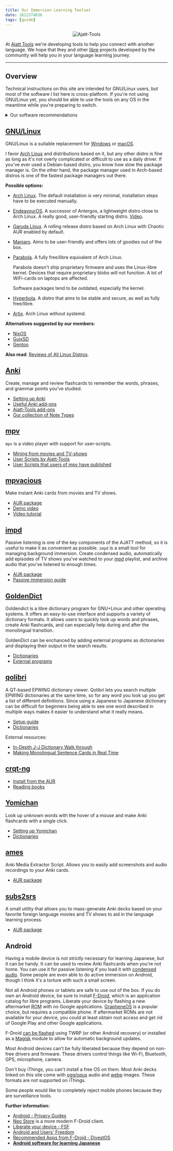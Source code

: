 ```yaml
---
title: Our Immersion Learning Toolset
date: 1612374836
tags: [guide]
---
```


<p align="center"><img alt="Ajatt-Tools" class="shadow" src="https://avatars.githubusercontent.com/u/69172625?s=200&v=4"></p>

At
[Ajatt Tools](https://github.com/Ajatt-Tools)
we're developing tools to help you connect with another language.
We hope that they and other
[libre](https://www.gnu.org/philosophy/free-sw.html)
projects developed by the community will help you in your language learning journey.

****

## Overview

Technical instructions on this site are intended for GNU/Linux users,
but most of the software I list here is cross-platform.
If you're not using GNU/Linux yet,
you should be able to use the tools on any OS in the meantime
while you're preparing to switch.

<details>

<summary>Our software recommendations</summary>

I deliberately advocate for free/libre software.
Quitting Windows is like quitting tobacco.
Tobacco is bad for your health.
Likewise, non-free software is
[bad for your freedom](https://www.gnu.org/proprietary/proprietary.html).

The point of free software is that we have control of our software and our computing.
A system with a back door doesn't qualify.

If you think you can't be bothered to install the GNU operating system,
bear in mind that it only takes about 20 minutes to do so.
It will take you years to master a foreign language, so it's a good investment.

</details>

## [GNU/Linux](https://www.gnu.org/gnu/about-gnu.html)

GNU/Linux is a suitable replacement for
[Windows](https://www.gnu.org/proprietary/malware-microsoft.html)
or
[macOS](https://www.gnu.org/proprietary/malware-apple.html).

I favor
[Arch Linux](https://archlinux.org/) and distributions based on it,
but any other distro is fine
as long as it's not overly complicated or difficult to use as a daily driver.
If you've ever used a Debian-based distro, you know how slow the package manager is.
On the other hand, the package manager used in Arch-based distros
is one of the fastest package managers out there.

**Possible options:**

* [Arch Linux](https://archlinux.org/).
  The default installation is very minimal,
  installation steps have to be executed manually.
* [EndeavourOS](https://endeavouros.com/).
  A successor of Antergos, a lightweight distro close to Arch Linux.
  A really good, user-friendly starting distro.
  [Video](https://redirect.invidious.io/watch?v=Bl1r6_L2eig).
* [Garuda Linux](https://garudalinux.org/).
  A rolling release distro based on Arch Linux with Chaotic AUR enabled by default.
* [Manjaro](https://manjaro.org/).
  Aims to be user-friendly and offers lots of goodies out of the box.
* [Parabola](https://www.parabola.nu/).
  A fully free/libre equivalent of Arch Linux.

  Parabola doesn't ship proprietary firmware and uses the Linux-libre kernel.
  Devices that require proprietary blobs will not function.
  A lot of WiFi-cards on laptops are affected.

  Software packages tend to be outdated, especially the kernel.
* [Hyperbola](https://www.hyperbola.info/).
  A distro that aims to be stable and secure, as well as fully free/libre.
* [Artix](https://artixlinux.org/).
  Arch Linux without systemd.

**Alternatives suggested by our members:**

* [NixOS](https://nixos.org/)
* [GuixSD](https://guix.gnu.org/)
* [Gentoo](https://www.gentoo.org/)

**Also read**: [Reviews of All Linux Distros](https://lukesmith.xyz/articles/reviews-of-all-linux-distros-that-matter/).

## [Anki](https://wiki.archlinux.org/index.php/Anki)

Create, manage and review flashcards
to remember the words, phrases, and grammar points
you've studied.

* [Setting up Anki](setting-up-anki.html)
* [Useful Anki add-ons](useful-anki-add-ons-for-japanese.html)
* [Ajatt-Tools add-ons](https://ankiweb.net/shared/byauthor/1151815987)
* [Our collection of Note Types](https://github.com/Ajatt-Tools/AnkiNoteTypes)

## [mpv](https://wiki.archlinux.org/title/Mpv)

`mpv` is a video player with support for user-scripts.

* [Mining from movies and TV-shows](mining-from-movies-and-tv-shows.html)
* [User Scripts by Ajatt-Tools](https://github.com/search?q=topic%3Ampv+org%3AAjatt-Tools+fork%3Atrue&type=repositories)
* [User Scripts that users of mpv have published](https://github.com/mpv-player/mpv/wiki/User-Scripts)

## [mpvacious](https://github.com/Ajatt-Tools/mpvacious)

Make instant Anki cards from movies and TV shows.

* [AUR package](https://aur.archlinux.org/packages/mpv-mpvacious/)
* [Demo video](https://redirect.invidious.io/watch?v=vU85ramvyo4)
* [Video tutorial](https://redirect.invidious.io/watch?v=tkFxnY0mehE)

## [impd](https://github.com/Ajatt-Tools/impd)

Passive listening is one of the key components of the AJATT method,
so it is useful to make it as convenient as possible.
`impd` is a small tool for managing background immersion.
Create condensed audio,
automatically add episodes of TV shows you've watched to your
[mpd](https://wiki.archlinux.org/index.php/Music_Player_Daemon)
playlist,
and archive audio that you've listened to enough times.

* [AUR package](https://aur.archlinux.org/packages/impd-git/)
* [Passive immersion guide](passive-listening.html)

## [GoldenDict](setting-up-goldendict.html)

Goldendict is a libre dictionary program for GNU+Linux and other operating systems.
It offers an easy-to-use interface and supports a variety of dictionary formats.
It allows users to quickly look up words and phrases,
create Anki flashcards,
and can especially help during and after the monolingual transition.

GoldenDict can be enchanced by adding external programs as dictionaries
and displaying their output in the search results.

* [Dictionaries](yomichan-and-epwing-dictionaries.html#mdx)
* [External programs](https://github.com/Ajatt-Tools/gd-tools)

## [qolibri](https://aur.archlinux.org/packages/qolibri/)

A QT-based EPWING dictionary viewer.
Qolibri lets you search multiple EPWING dictionaries at the same time,
so for any word you look up you get a list of different definitions.
Since using a Japanese to Japanese dictionary can be difficult for beginners
being able to see one word described in multiple ways makes it easier
to understand what it really means.

* [Setup guide](setting-up-qolibri.html)
* [Dictionaries](yomichan-and-epwing-dictionaries.html)

External resources:

* [In-Depth J-J Dictionary Walk through](https://redirect.invidious.io/watch?v=D-AfT8XW63w)
* [Making Monolingual Sentence Cards in Real Time](https://redirect.invidious.io/watch?v=BzuLGmkihf4)

## [crqt-ng](https://gitlab.com/coolreader-ng/crqt-ng)

* [Install from the AUR](https://aur.archlinux.org/packages?K=crqt-ng)
* [Reading books](reading-books.html)

## [Yomichan](setting-up-yomichan.html)

Look up unknown words with the hover of a mouse
and make Anki flashcards with a single click.

* [Setting up Yomichan](setting-up-yomichan.html)
* [Dictionaries](yomichan-and-epwing-dictionaries.html)

## [ames](https://github.com/Ajatt-Tools/ames)

Anki Media Extractor Script.
Allows you to easily add screenshots and audio recordings to your Anki cards.

* [AUR package](https://aur.archlinux.org/packages/ames/)

## [subs2srs](http://subs2srs.sourceforge.net/)

A small utility that allows you to mass-generate Anki decks
based on your favorite foreign language movies and TV shows
to aid in the language learning process.

* [AUR package](https://aur.archlinux.org/packages?K=subs2srs)

## Android

Having a mobile device is not strictly necessary for learning Japanese,
but it can be handy.
It can be used to review Anki flashcards when you're not home.
You can use it for passive listening if you load it with
[condensed audio](passive-listening.html#condensing-audio).
Some people are even able to do active immersion on Android,
though I think it's a torture with such a small screen.

Not all Android phones or tablets are safe to use out of the box.
If you do own an Android device, be sure to install
[F-Droid](https://f-droid.org/en/),
which is an application catalog for libre programs.
Liberate your device by flashing a new aftermarket
<abbr title="a third-party operating system that replaces the factory-installed one">ROM</abbr>
with no Google applications.
[GrapheneOS](https://grapheneos.org/) is a popular choice, but requires a compatible phone.
If aftermarket ROMs are not available for your device,
you could at least obtain root access and get rid of Google Play and other Google applications.

F-Droid [can be flashed](https://f-droid.org/en/packages/org.fdroid.fdroid.privileged.ota/)
using TWRP (or other Android recovery)
or installed as a [Magisk](https://github.com/topjohnwu/Magisk) module
to allow for automatic background updates.

Most Android devices can't be fully liberated
because they depend on non-free drivers and firmware.
These drivers control things like Wi-Fi, Bluetooth, GPS, microphone, camera.

Don't buy iThings, you can't install a free OS on them.
Most Anki decks linked on this site come with
[ogg/opus](https://opus-codec.org/) audio
and [webp](https://developers.google.com/speed/webp) images.
These formats are not supported on iThings.

Some people would like to completely reject mobile phones because they are surveillance tools.

**Further information:**

* [Android - Privacy Guides](https://www.privacyguides.org/android/)
* [Neo Store](https://f-droid.org/packages/com.machiav3lli.fdroid/) is a more modern F-Droid client.
* [Liberate your device - FSF](https://fsfe.org/activities/android/liberate.en.html)
* [Android and Users' Freedom](https://www.gnu.org/philosophy/android-and-users-freedom.html)
* [Recommended Apps from F-Droid - DivestOS](https://divestos.org/index.php?page=recommended_apps)
* **[Android software for learning Japanese](resources.html#android-software)**
